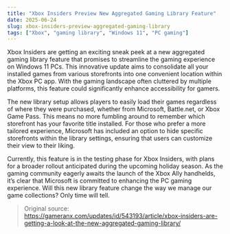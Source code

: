 ```yaml
---
title: "Xbox Insiders Preview New Aggregated Gaming Library Feature"
date: 2025-06-24
slug: xbox-insiders-preview-aggregated-gaming-library
tags: ["Xbox", "gaming library", "Windows 11", "PC gaming"]
---
```


Xbox Insiders are getting an exciting sneak peek at a new aggregated gaming library feature that promises to streamline the gaming experience on Windows 11 PCs. This innovative update aims to consolidate all your installed games from various storefronts into one convenient location within the Xbox PC app. With the gaming landscape often cluttered by multiple platforms, this feature could significantly enhance accessibility for gamers.

The new library setup allows players to easily load their games regardless of where they were purchased, whether from Microsoft, Battle.net, or Xbox Game Pass. This means no more fumbling around to remember which storefront has your favorite title installed. For those who prefer a more tailored experience, Microsoft has included an option to hide specific storefronts within the library settings, ensuring that users can customize their view to their liking.

Currently, this feature is in the testing phase for Xbox Insiders, with plans for a broader rollout anticipated during the upcoming holiday season. As the gaming community eagerly awaits the launch of the Xbox Ally handhelds, it’s clear that Microsoft is committed to enhancing the PC gaming experience. Will this new library feature change the way we manage our game collections? Only time will tell.

> Original source: https://gameranx.com/updates/id/543193/article/xbox-insiders-are-getting-a-look-at-the-new-aggregated-gaming-library/